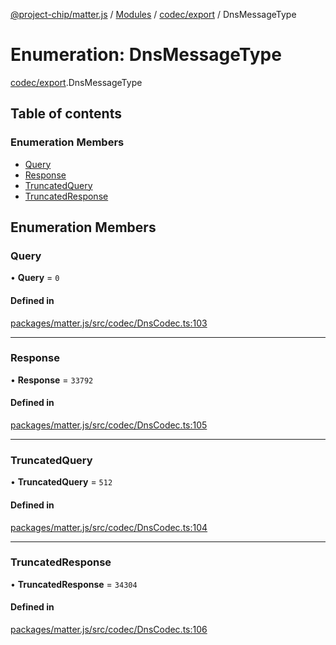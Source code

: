 [@project-chip/matter.js](../README.md) / [Modules](../modules.md) / [codec/export](../modules/codec_export.md) / DnsMessageType

# Enumeration: DnsMessageType

[codec/export](../modules/codec_export.md).DnsMessageType

## Table of contents

### Enumeration Members

- [Query](codec_export.DnsMessageType.md#query)
- [Response](codec_export.DnsMessageType.md#response)
- [TruncatedQuery](codec_export.DnsMessageType.md#truncatedquery)
- [TruncatedResponse](codec_export.DnsMessageType.md#truncatedresponse)

## Enumeration Members

### Query

• **Query** = ``0``

#### Defined in

[packages/matter.js/src/codec/DnsCodec.ts:103](https://github.com/project-chip/matter.js/blob/3adaded6/packages/matter.js/src/codec/DnsCodec.ts#L103)

___

### Response

• **Response** = ``33792``

#### Defined in

[packages/matter.js/src/codec/DnsCodec.ts:105](https://github.com/project-chip/matter.js/blob/3adaded6/packages/matter.js/src/codec/DnsCodec.ts#L105)

___

### TruncatedQuery

• **TruncatedQuery** = ``512``

#### Defined in

[packages/matter.js/src/codec/DnsCodec.ts:104](https://github.com/project-chip/matter.js/blob/3adaded6/packages/matter.js/src/codec/DnsCodec.ts#L104)

___

### TruncatedResponse

• **TruncatedResponse** = ``34304``

#### Defined in

[packages/matter.js/src/codec/DnsCodec.ts:106](https://github.com/project-chip/matter.js/blob/3adaded6/packages/matter.js/src/codec/DnsCodec.ts#L106)
